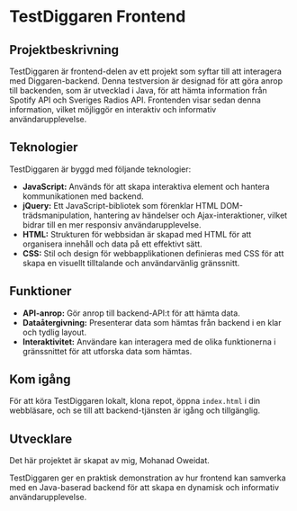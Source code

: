 # TestDiggaren Frontend

## Projektbeskrivning
TestDiggaren är frontend-delen av ett projekt som syftar till att interagera med Diggaren-backend. Denna testversion är designad för att göra anrop till backenden, som är utvecklad i Java, för att hämta information från Spotify API och Sveriges Radios API. Frontenden visar sedan denna information, vilket möjliggör en interaktiv och informativ användarupplevelse.

## Teknologier
TestDiggaren är byggd med följande teknologier:
- **JavaScript:** Används för att skapa interaktiva element och hantera kommunikationen med backend.
- **jQuery:** Ett JavaScript-bibliotek som förenklar HTML DOM-trädsmanipulation, hantering av händelser och Ajax-interaktioner, vilket bidrar till en mer responsiv användarupplevelse.
- **HTML:** Strukturen för webbsidan är skapad med HTML för att organisera innehåll och data på ett effektivt sätt.
- **CSS:** Stil och design för webbapplikationen definieras med CSS för att skapa en visuellt tilltalande och användarvänlig gränssnitt.

## Funktioner
- **API-anrop:** Gör anrop till backend-API:t för att hämta data.
- **Dataåtergivning:** Presenterar data som hämtas från backend i en klar och tydlig layout.
- **Interaktivitet:** Användare kan interagera med de olika funktionerna i gränssnittet för att utforska data som hämtas.

## Kom igång
För att köra TestDiggaren lokalt, klona repot, öppna `index.html` i din webbläsare, och se till att backend-tjänsten är igång och tillgänglig.

## Utvecklare
Det här projektet är skapat av mig, Mohanad Oweidat. 

 
TestDiggaren ger en praktisk demonstration av hur frontend kan samverka med en Java-baserad backend för att skapa en dynamisk och informativ användarupplevelse.
